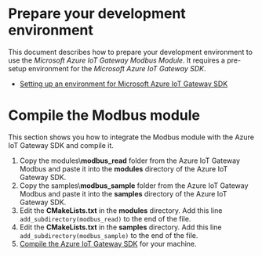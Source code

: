 # Prepare your development environment

This document describes how to prepare your development environment to use the *Microsoft Azure IoT Gateway Modbus Module*. It requires a pre-setup environment for the *Microsoft Azure IoT Gateway SDK*.

- [Setting up an environment for Microsoft Azure IoT Gateway SDK](https://github.com/Azure/azure-iot-gateway-sdk/blob/master/doc/devbox_setup.md)

# Compile the Modbus module

This section shows you how to integrate the Modbus module with the Azure IoT Gateway SDK and compile it.

1. Copy the modules\\**modbus_read** folder from the Azure IoT Gateway Modbus and paste it into the **modules** directory of the Azure IoT Gateway SDK.
2. Copy the samples\\**modbus_sample** folder from the Azure IoT Gateway Modbus and paste it into the **samples** directory of the Azure IoT Gateway SDK.
3. Edit the **CMakeLists.txt** in the **modules** directory. Add this line `add_subdirectory(modbus_read)` to the end of the file.
4. Edit the **CMakeLists.txt** in the **samples** directory. Add this line `add_subdirectory(modbus_sample)` to the end of the file.
5. [Compile the Azure IoT Gateway SDK](https://github.com/Azure/azure-iot-gateway-sdk/blob/master/samples/hello_world/README.md#how-to-build-the-sample) for your machine.
